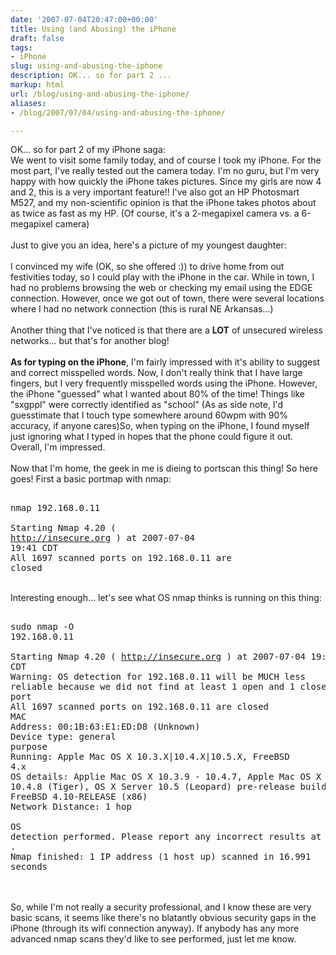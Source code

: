 ```yaml
---
date: '2007-07-04T20:47:00+00:00'
title: Using (and Abusing) the iPhone
draft: false
tags:
- iPhone
slug: using-and-abusing-the-iphone
description: OK... so for part 2 ...
markup: html
url: /blog/using-and-abusing-the-iphone/
aliases:
- /blog/2007/07/04/using-and-abusing-the-iphone/

---
```


OK... so for part 2 of my iPhone saga:<br />We went to visit some family today, and of course I took my iPhone.  For the most part, I've really tested out the camera today.  I'm no guru, but I'm very happy with how quickly the iPhone takes pictures.  Since my girls are now 4 and 2, this is a very important feature!!  I've also got an HP Photosmart M527, and my non-scientific opinion is that the iPhone takes photos about as twice as fast as my HP.  (Of course, it's a 2-megapixel camera vs. a 6-megapixel camera)<br /><br />Just to give you an idea, here's a picture of my youngest daughter:  <a href="http://bradmontgomery.net/files/iPhone/iphone_photo.jpg"><img src="http://bradmontgomery.net/files/iPhone/iphone_photo_thumb.png" alt=""/></a><br /><br />I convinced my wife (OK, so she offered :)) to drive home from out festivities today, so I could play with the iPhone in the car.  While in town, I had no problems browsing the web or checking my email using the EDGE connection.  However, once we got out of town, there were several locations where I had no network connection (this is rural NE Arkansas...)<br /><br />Another thing that I've noticed is that there are a <b>LOT</b> of unsecured wireless networks... but that's for another blog! <br /><br /><b>As for typing on the iPhone</b>, I'm fairly impressed with it's ability to suggest and correct misspelled words.  Now, I don't really think that I have large fingers, but I very frequently misspelled words using the iPhone.  However, the iPhone "guessed" what I wanted about 80% of the time!  Things like "sxgppl" were correctly identified as "school"  (As as side note, I'd guesstimate that I touch type somewhere around 60wpm with 90% accuracy, if anyone cares)So, when typing on the iPhone, I found myself just ignoring what I typed in hopes that the phone could figure it out.  Overall, I'm impressed.<br /><br />Now that I'm home, the geek in me is dieing to portscan this thing!  So here goes!  First a basic portmap with nmap:<br /><pre><br />nmap 192.168.0.11<br /><br />Starting Nmap 4.20 ( http://insecure.org ) at 2007-07-04 19:41 CDT<br />All 1697 scanned ports on 192.168.0.11 are closed<br /></pre><br />Interesting enough... let's see what OS nmap thinks is running on this thing:<br /><pre><br />sudo nmap -O 192.168.0.11<br /><br />Starting Nmap 4.20 ( http://insecure.org ) at 2007-07-04 19:43 CDT<br />Warning:  OS detection for 192.168.0.11 will be MUCH less reliable because we did not find at least 1 open and 1 closed TCP port<br />All 1697 scanned ports on 192.168.0.11 are closed<br />MAC Address: 00:1B:63:E1:ED:D8 (Unknown)<br />Device type: general purpose<br />Running: Apple Mac OS X 10.3.X|10.4.X|10.5.X, FreeBSD 4.x<br />OS details: Applie Mac OS X 10.3.9 - 10.4.7, Apple Mac OS X 10.4.8 (Tiger), OS X Server 10.5 (Leopard) pre-release build 9A284, FreeBSD 4.10-RELEASE (x86)<br />Network Distance: 1 hop<br /><br />OS detection performed. Please report any incorrect results at http://insecure.org/nmap/submit/ .<br />Nmap finished: 1 IP address (1 host up) scanned in 16.991 seconds</pre><br /><br />So, while I'm not really a security professional, and I know these are very basic scans, it seems like there's no blatantly obvious security gaps in the iPhone (through its wifi connection anyway).  If anybody has any more advanced nmap scans they'd like to see performed, just let me know.<div class="blogger-post-footer"><img width='1' height='1' src='https://blogger.googleusercontent.com/tracker/4123748873183487963-5470121664639771675?l=bradmontgomery.blogspot.com' alt='' /></div>